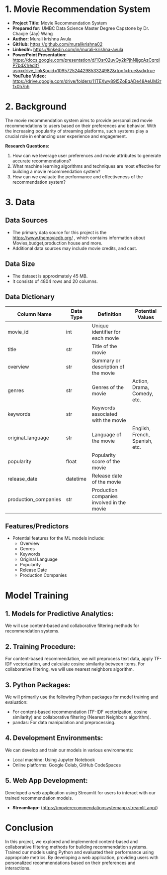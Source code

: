 # 1. Movie Recommendation System

- **Project Title:** Movie Recommendation System
- **Prepared for:** UMBC Data Science Master Degree Capstone by Dr. Chaojie (Jay) Wang
- **Author:** Murali krishna Avula
- **GitHub:** https://github.com/muralikrishna02
- **LinkedIn:** https://linkedin.com/in/murali-krishna-avula
- **PowerPoint Presentation:** https://docs.google.com/presentation/d/1Osr02uvQy2kPjhNljgcAzCqrqIP7bdX1/edit?usp=drive_link&ouid=109572524429853324982&rtpof=true&sd=true
- **YouTube Video:** https://drive.google.com/drive/folders/11TEXwy89I5ZoEqADe48AeUM2r1x0h7nh

# 2. Background

The movie recommendation system aims to provide personalized movie recommendations to users based on their preferences and behavior.
With the increasing popularity of streaming platforms, such systems play a crucial role in enhancing user experience and engagement.

**Research Questions:**
1. How can we leverage user preferences and movie attributes to generate accurate recommendations?
2. What machine learning algorithms and techniques are most effective for building a movie recommendation system?
3. How can we evaluate the performance and effectiveness of the recommendation system?

# 3. Data

## Data Sources
- The primary data source for this project is the https://www.themoviedb.org/ , which contains information about Movies,budget,production house and more.
- Additional data sources may include movie credits, and cast.

## Data Size
- The dataset is approximately 45 MB.
- It consists of 4804 rows and 20 columns.

## Data Dictionary

| Column Name       | Data Type    | Definition                                   | Potential Values         |
|-------------------|--------------|----------------------------------------------|--------------------------|
| movie_id          | int          | Unique identifier for each movie             |                          |
| title             | str          | Title of the movie                           |                          |
| overview          | str          | Summary or description of the movie          |                          |
| genres            | str          | Genres of the movie                          | Action, Drama, Comedy, etc. |
| keywords          | str          | Keywords associated with the movie            |                          |
| original_language | str          | Language of the movie                        | English, French, Spanish, etc. |
| popularity        | float        | Popularity score of the movie                |                          |
| release_date      | datetime     | Release date of the movie                    |                          |
| production_companies | str       | Production companies involved in the movie   |                          |

## Features/Predictors
- Potential features for the ML models include:
  - Overview
  - Genres
  - Keywords
  - Original Language
  - Popularity
  - Release Date
  - Production Companies


# Model Training

## 1. Models for Predictive Analytics:
We will use content-based and collaborative filtering methods for recommendation systems.

## 2. Training Procedure:
For content-based recommendation, we will preprocess text data, apply TF-IDF vectorization, and calculate cosine similarity between items. For collaborative filtering, we will use nearest neighbors algorithm.

## 3. Python Packages:
We will primarily use the following Python packages for model training and evaluation:
- For content-based recommendation (TF-IDF vectorization, cosine similarity) and collaborative filtering (Nearest Neighbors algorithm).
- pandas: For data manipulation and preprocessing.

## 4. Development Environments:
We can develop and train our models in various environments:
- Local machine: Using Jupyter Notebook 
- Online platforms: Google Colab, GitHub CodeSpaces

## 5. Web App Development:
Developed a web application using Streamlit for users to interact with our trained recommendation models. 
- **Streamliapp:** (https://movierecommendationsystemapp.streamlit.app/)

# Conclusion

In this project, we explored and implemented content-based and collaborative filtering methods for building recommendation systems. Trained our models using Python and evaluated their performance using appropriate metrics. By developing a web application, providing users with personalized recommendations based on their preferences and interactions.

